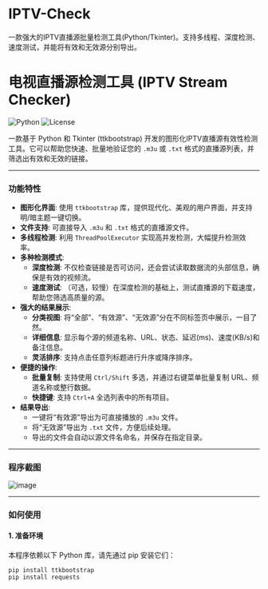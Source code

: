 # IPTV-Check
一款强大的IPTV直播源批量检测工具(Python/Tkinter)。支持多线程、深度检测、速度测试，并能将有效和无效源分别导出。


# 电视直播源检测工具 (IPTV Stream Checker)

![Python](https://img.shields.io/badge/Python-3.7+-blue.svg)
![License](https://img.shields.io/badge/License-MIT-yellow.svg)

一款基于 Python 和 Tkinter (ttkbootstrap) 开发的图形化IPTV直播源有效性检测工具。它可以帮助您快速、批量地验证您的 `.m3u` 或 `.txt` 格式的直播源列表，并筛选出有效和无效的链接。

---

### 功能特性

* **图形化界面**: 使用 `ttkbootstrap` 库，提供现代化、美观的用户界面，并支持明/暗主题一键切换。
* **文件支持**: 可直接导入 `.m3u` 和 `.txt` 格式的直播源文件。
* **多线程检测**: 利用 `ThreadPoolExecutor` 实现高并发检测，大幅提升检测效率。
* **多种检测模式**:
    * **深度检测**: 不仅检查链接是否可访问，还会尝试读取数据流的头部信息，确保是有效的视频流。
    * **速度测试**: （可选，较慢）在深度检测的基础上，测试直播源的下载速度，帮助您筛选高质量的源。
* **强大的结果展示**:
    * **分类视图**: 将“全部”、“有效源”、“无效源”分在不同标签页中展示，一目了然。
    * **详细信息**: 显示每个源的频道名称、URL、状态、延迟(ms)、速度(KB/s)和备注信息。
    * **灵活排序**: 支持点击任意列标题进行升序或降序排序。
* **便捷的操作**:
    * **批量复制**: 支持使用 `Ctrl/Shift` 多选，并通过右键菜单批量复制 URL、频道名称或整行数据。
    * **快捷键**: 支持 `Ctrl+A` 全选列表中的所有项目。
* **结果导出**:
    * 一键将“有效源”导出为可直接播放的 `.m3u` 文件。
    * 将“无效源”导出为 `.txt` 文件，方便后续处理。
    * 导出的文件会自动以源文件名命名，并保存在指定目录。

---

### 程序截图
![image](https://github.com/user-attachments/assets/0dcb441f-a76a-4338-9d70-5ee81e444ca4)


---

### 如何使用

#### 1. 准备环境

本程序依赖以下 Python 库，请先通过 pip 安装它们：

```bash
pip install ttkbootstrap
pip install requests
